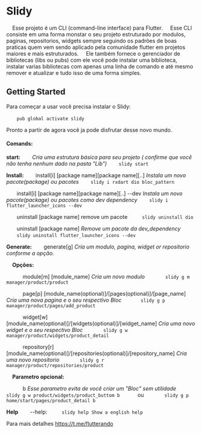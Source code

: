 # Slidy

&nbsp;&nbsp;&nbsp;&nbsp;Esse projeto é um CLI (command-line interface) para Flutter.
&nbsp;&nbsp;&nbsp;&nbsp;Esse CLI consiste em uma forma monstar o seu projeto estruturado por modulos, paginas, repositorios, widgets sempre seguindo os padrões de boas praticas quem vem sendo aplicado pela comunidade flutter em projetos maiores e mais estruturados.
&nbsp;&nbsp;&nbsp;&nbsp;Ele também fornece o gerenciador de bibliotecas (libs ou pubs) com ele você pode instalar uma biblioteca, instalar varias bibliotecas com apenas uma linha de comando e até mesmo remover e atualizar e tudo isso de uma forma simples.

## Getting Started

Para começar a usar você precisa instalar o Slidy:

&nbsp;&nbsp;&nbsp;&nbsp;&nbsp;&nbsp;&nbsp;`pub global activate slidy`

Pronto a partir de agora você ja pode disfrutar desse novo mundo.

#### Comands:    
  **start:** 
     &nbsp;&nbsp;&nbsp;&nbsp;&nbsp;&nbsp;&nbsp;*Cria uma estrutura básica para seu projeto ( confirme que você não tenha nenhum dado na pasta "Lib")*
         &nbsp;&nbsp;&nbsp;&nbsp;&nbsp;&nbsp;&nbsp;` slidy start `

**Install:**
&nbsp;&nbsp;&nbsp;&nbsp;&nbsp;&nbsp;&nbsp;install[i] [package name][package name][..] 	*Instala um novo pacote(package) ou pacotes*
        &nbsp;&nbsp;&nbsp;&nbsp;&nbsp;&nbsp;&nbsp;` slidy i rxdart dio bloc_pattern `

&nbsp;&nbsp;&nbsp;&nbsp;&nbsp;&nbsp;&nbsp;install[i] [package name][package name][..] --dev *Instala um novo pacote(package) ou pacotes como dev dependency*
        &nbsp;&nbsp;&nbsp;&nbsp;&nbsp;&nbsp;&nbsp;` slidy i flutter_launcher_icons --dev ` 


&nbsp;&nbsp;&nbsp;&nbsp;&nbsp;&nbsp;&nbsp;uninstall [package name]	remove um pacote
        &nbsp;&nbsp;&nbsp;&nbsp;&nbsp;&nbsp;&nbsp;` slidy uninstall dio` 

&nbsp;&nbsp;&nbsp;&nbsp;&nbsp;&nbsp;&nbsp;uninstall [package name]	*Remove um pacote da dev_dependency*
         &nbsp;&nbsp;&nbsp;&nbsp;&nbsp;&nbsp;&nbsp;` slidy uninstall flutter_launcher_icons --dev  ` 

**Generate:**
    &nbsp;&nbsp;&nbsp;&nbsp;&nbsp;&nbsp;&nbsp;generate[g] *Cria um modulo, pagina, widget or repositorio conforme a opção.*
    
&nbsp;&nbsp;&nbsp;&nbsp;**Opções:**
    
&nbsp;&nbsp;&nbsp;&nbsp;&nbsp;&nbsp;&nbsp;&nbsp;&nbsp;&nbsp;&nbsp;module[m] [module_name] *Cria um novo modulo*
             &nbsp;&nbsp;&nbsp;&nbsp;&nbsp;&nbsp;&nbsp;&nbsp;&nbsp;&nbsp;&nbsp;` slidy g m manager/product/product` 
            
&nbsp;&nbsp;&nbsp;&nbsp;&nbsp;&nbsp;&nbsp;&nbsp;&nbsp;&nbsp;&nbsp;page[p] [module_name(optional)]/[pages(optional)]/[page_name]	*Cria uma nova pagina e o seu respectivo Bloc*
&nbsp;&nbsp;&nbsp;&nbsp;&nbsp;&nbsp;&nbsp;&nbsp;&nbsp;&nbsp;&nbsp;             ` slidy g p manager/product/pages/add_product	` 
            
&nbsp;&nbsp;&nbsp;&nbsp;&nbsp;&nbsp;&nbsp;&nbsp;&nbsp;&nbsp;&nbsp;widget[w] [module_name(optional)]/[widgets(optional)]/[widget_name] *Cria uma novo widget e o seu respectivo Bloc*
             &nbsp;&nbsp;&nbsp;&nbsp;&nbsp;&nbsp;&nbsp;&nbsp;&nbsp;&nbsp;&nbsp;` slidy g w manager/product/widgets/product_detail` 
            
&nbsp;&nbsp;&nbsp;&nbsp;&nbsp;&nbsp;&nbsp;&nbsp;&nbsp;&nbsp;&nbsp;repository[r] [module_name(optional)]/[repositories(optional)]/[repository_name] *Cria uma novo repositorio*
             &nbsp;&nbsp;&nbsp;&nbsp;&nbsp;&nbsp;&nbsp;&nbsp;&nbsp;&nbsp;&nbsp;` slidy g r manager/product/repositories/product` 
    

&nbsp;&nbsp;&nbsp;&nbsp;**Parametro opcional:**

&nbsp;&nbsp;&nbsp;&nbsp;&nbsp;&nbsp;&nbsp;&nbsp;&nbsp;&nbsp;&nbsp;b  *Esse parametro evita de você criar um "Bloc" sem utilidade*
        &nbsp;&nbsp;&nbsp;&nbsp;&nbsp;&nbsp;&nbsp;&nbsp;&nbsp;&nbsp;&nbsp;` slidy g w product/widgets/product_buttom b` 
        &nbsp;&nbsp;&nbsp;&nbsp;&nbsp;&nbsp;&nbsp;&nbsp;&nbsp;&nbsp;&nbsp;ou
        &nbsp;&nbsp;&nbsp;&nbsp;&nbsp;&nbsp;&nbsp;&nbsp;&nbsp;&nbsp;&nbsp;` slidy g p home/start/pages/product_detail b` 

**Help**
&nbsp;&nbsp;&nbsp;&nbsp;&nbsp;&nbsp;&nbsp;--help:
    &nbsp;&nbsp;&nbsp;&nbsp;&nbsp;&nbsp;&nbsp;` slidy help Show a english help` 

Para mais detalhes https://t.me/flutterando
